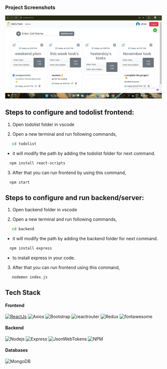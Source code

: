 
### Project Screenshots 
<img src="img/Screenshot.png" alt="SS1">

## Steps to configure and todolist frontend:

1. Open  todolist folder in vscode 

2. Open a new terminal and run following commands,

```bash
   cd todolist
```
- it will modify the path by adding the todolist folder for next command.

```bash
  npm install react-scripts
```

3. After that you can run frontend by using this command,

```bash
  npm start
```

## Steps to configure and run backend/server:

1. Open backend folder in vscode 

2. Open a new terminal and run following commands,

```bash
   cd backend
```
- it will modify the path by adding the backend folder for next command.

```bash
  npm install express
```
- to install express in your code.

3. After that you can run frontend using this command,

```bash
   nodemon index.js
```

## Tech Stack

#### Frontend
[![ReactJs](https://img.shields.io/badge/react-%2320232a.svg?style=for-the-badge&logo=react&logoColor=%2361DAFB)](https://github.com/DurgeshBhoye/Instagram-Clone-App)
![Axios](https://img.shields.io/badge/axios-5A29E4?style=for-the-badge&labelColor=black&logo=axios&logoColor=white)
![Bootstrap](https://img.shields.io/badge/bootstrap-%23563D7C.svg?style=for-the-badge&logo=bootstrap&logoColor=white)
![reactrouter](https://img.shields.io/badge/react_router_dom-CA4245?style=for-the-badge&labelColor=black&logo=reactrouter&logoColor=white)
![Redux](https://img.shields.io/badge/Redux-593D88?style=for-the-badge&logo=redux&logoColor=white)
![fontawesome](https://img.shields.io/badge/fontawesome-%2320232a.svg?style=for-the-badge&logo=fontawesome&logoColor=#528DD7)

#### Backend
![Nodejs](https://img.shields.io/badge/Node.js-337733?style=for-the-badge&labelColor=black&logo=node.js&logoColor=3C873A)
![Express](https://img.shields.io/badge/Express.js-000000?style=for-the-badge&logo=express&logoColor=white)
![JsonWebTokens](https://img.shields.io/badge/jwt-000000?style=for-the-badge&logo=jsonwebtokens&logoColor=purple)
![NPM](https://img.shields.io/badge/NPM-%23121011.svg?style=for-the-badge&logo=npm&logoColor=red)

#### Databases
![MongoDB](https://img.shields.io/badge/MongoDB-darkgreen?style=for-the-badge&labelColor=black&logo=mongodb&logoColor=darkgreen)

